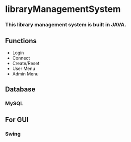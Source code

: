 # libraryManagementSystem
### This library management system is built in JAVA.
## Functions
* Login
* Connect
* Create/Reset
* User Menu
* Admin Menu
## Database 
### MySQL
## For GUI
### Swing

